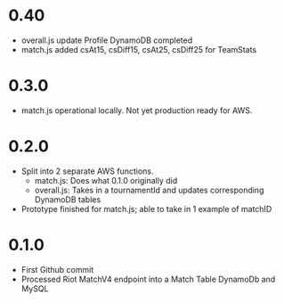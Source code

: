 # 0.40
* overall.js update Profile DynamoDB completed
* match.js added csAt15, csDiff15, csAt25, csDiff25 for TeamStats

# 0.3.0
* match.js operational locally. Not yet production ready for AWS.

# 0.2.0
* Split into 2 separate AWS functions. 
    * match.js: Does what 0.1.0 originally did
    * overall.js: Takes in a tournamentId and updates corresponding DynamoDB tables
* Prototype finished for match.js; able to take in 1 example of matchID

# 0.1.0 
* First Github commit
* Processed Riot MatchV4 endpoint into a Match Table DynamoDb and MySQL